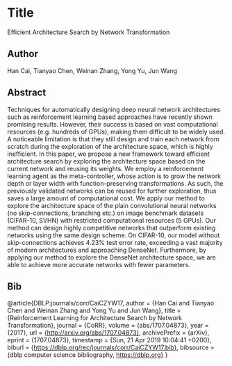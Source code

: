 # Title 
Efficient Architecture Search by Network Transformation
## Author 
Han Cai, Tianyao Chen, Weinan Zhang, Yong Yu, Jun Wang
## Abstract 
Techniques for automatically designing deep neural network architectures such as reinforcement learning based approaches have recently shown promising results. However, their success is based on vast computational resources (e.g. hundreds of GPUs), making them difficult to be widely used. A noticeable limitation is that they still design and train each network from scratch during the exploration of the architecture space, which is highly inefficient. In this paper, we propose a new framework toward efficient architecture search by exploring the architecture space based on the current network and reusing its weights. We employ a reinforcement learning agent as the meta-controller, whose action is to grow the network depth or layer width with function-preserving transformations. As such, the previously validated networks can be reused for further exploration, thus saves a large amount of computational cost. We apply our method to explore the architecture space of the plain convolutional neural networks (no skip-connections, branching etc.) on image benchmark datasets (CIFAR-10, SVHN) with restricted computational resources (5 GPUs). Our method can design highly competitive networks that outperform existing networks using the same design scheme. On CIFAR-10, our model without skip-connections achieves 4.23\% test error rate, exceeding a vast majority of modern architectures and approaching DenseNet. Furthermore, by applying our method to explore the DenseNet architecture space, we are able to achieve more accurate networks with fewer parameters.
## Bib
@article{DBLP:journals/corr/CaiCZYW17,
  author    = {Han Cai and
               Tianyao Chen and
               Weinan Zhang and
               Yong Yu and
               Jun Wang},
  title     = {Reinforcement Learning for Architecture Search by Network Transformation},
  journal   = {CoRR},
  volume    = {abs/1707.04873},
  year      = {2017},
  url       = {http://arxiv.org/abs/1707.04873},
  archivePrefix = {arXiv},
  eprint    = {1707.04873},
  timestamp = {Sun, 21 Apr 2019 10:04:41 +0200},
  biburl    = {https://dblp.org/rec/journals/corr/CaiCZYW17.bib},
  bibsource = {dblp computer science bibliography, https://dblp.org}
}
